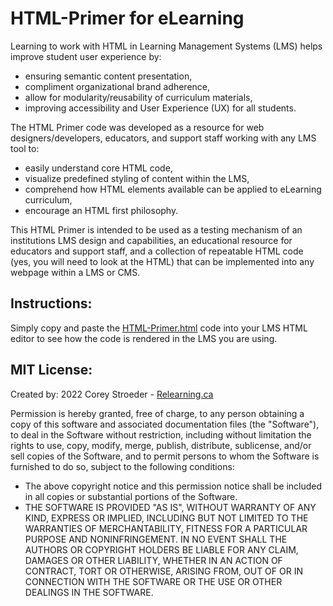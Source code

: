 # HTML-Primer for eLearning
Learning to work with HTML in Learning Management Systems (LMS) helps improve student user experience by:
* ensuring semantic content presentation,
* compliment organizational brand adherence,
* allow for modularity/reusability of curriculum materials,
* improving accessibility and User Experience (UX) for all students.

The HTML Primer code was developed as a resource for web designers/developers, educators, and support staff working with any LMS tool to:
* easily understand core HTML code,
* visualize predefined styling of content within the LMS,
* comprehend how HTML elements available can be applied to eLearning curriculum,
* encourage an HTML first philosophy.

This HTML Primer is intended to be used as a testing mechanism of an institutions LMS design and capabilities, an educational resource for educators and support staff, and a collection of repeatable HTML code (yes, you will need to look at the HTML) that can be implemented into any webpage within a LMS or CMS. 

## Instructions:
Simply copy and paste the [HTML-Primer.html](/HTML-Primer.html) code into your LMS HTML editor to see how the code is rendered in the LMS you are using.

## MIT License:
Created by: 2022 Corey Stroeder - [Relearning.ca](https://www.relearning.ca)

Permission is hereby granted, free of charge, to any person obtaining a copy of this software and associated documentation files (the "Software"), to deal in the Software without restriction, including without limitation the rights to use, copy, modify, merge, publish, distribute, sublicense, and/or sell copies of the Software, and to permit persons to whom the Software is furnished to do so, subject to the following conditions:
* The above copyright notice and this permission notice shall be included in all copies or substantial portions of the Software.
* THE SOFTWARE IS PROVIDED "AS IS", WITHOUT WARRANTY OF ANY KIND, EXPRESS OR IMPLIED, INCLUDING BUT NOT LIMITED TO THE WARRANTIES OF MERCHANTABILITY, FITNESS FOR A PARTICULAR PURPOSE AND NONINFRINGEMENT. IN NO EVENT SHALL THE AUTHORS OR COPYRIGHT HOLDERS BE LIABLE FOR ANY CLAIM, DAMAGES OR OTHER LIABILITY, WHETHER IN AN ACTION OF CONTRACT, TORT OR OTHERWISE, ARISING FROM, OUT OF OR IN CONNECTION WITH THE SOFTWARE OR THE USE OR OTHER DEALINGS IN THE SOFTWARE.</p>
